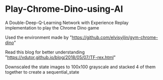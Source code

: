 # Play-Chrome-Dino-using-AI
A Double-Deep-Q-Learning Network with Experience Replay implementation to play the Chrome Dino game

Used the environment made by "https://github.com/elvisyjlin/gym-chrome-dino"

Read this blog for better understanding "https://vdutor.github.io/blog/2018/05/07/TF-rex.html"

Downscaled the state images to 100x100 grayscale and stacked 4 of them together to create a sequential_state
